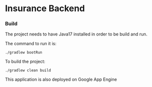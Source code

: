 # Insurance Backend

### Build

The project needs to have Java17 installed in order to be build and run.

The command to run it is:

`./gradlew bootRun`

To build the project:

`./gradlew clean build`

This application is also deployed on Google App Engine
